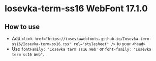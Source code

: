 # Iosevka-term-ss16 WebFont 17.1.0

## How to use

- Add `<link href="https://iosevkawebfonts.github.io/Iosevka-term-ss16/Iosevka-term-ss16.css" rel="stylesheet" />` to your `<head>`.
- Use `fontFamily: 'Iosevka term ss16 Web'` or `font-family: 'Iosevka term ss16 Web'`.
